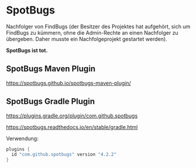 # SpotBugs

Nachfolger von FindBugs (der Besitzer des Projektes hat aufgehört, sich um FindBugs zu kümmern, ohne die Admin-Rechte an einen Nachfolger zu übergeben. Daher musste ein Nachfolgeprojekt gestartet werden).

**SpotBugs ist tot.**

## SpotBugs Maven Plugin

https://spotbugs.github.io/spotbugs-maven-plugin/

## SpotBugs Gradle Plugin

https://plugins.gradle.org/plugin/com.github.spotbugs

https://spotbugs.readthedocs.io/en/stable/gradle.html

Verwendung:

```groovy
plugins {
  id "com.github.spotbugs" version "4.2.2"
}
```

